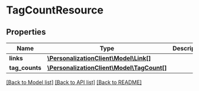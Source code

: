 # TagCountResource

## Properties
Name | Type | Description | Notes
------------ | ------------- | ------------- | -------------
**links** | [**\PersonalizationClient\Model\Link[]**](Link.md) |  | [optional] 
**tag_counts** | [**\PersonalizationClient\Model\TagCount[]**](TagCount.md) |  | [optional] 

[[Back to Model list]](../README.md#documentation-for-models) [[Back to API list]](../README.md#documentation-for-api-endpoints) [[Back to README]](../README.md)


